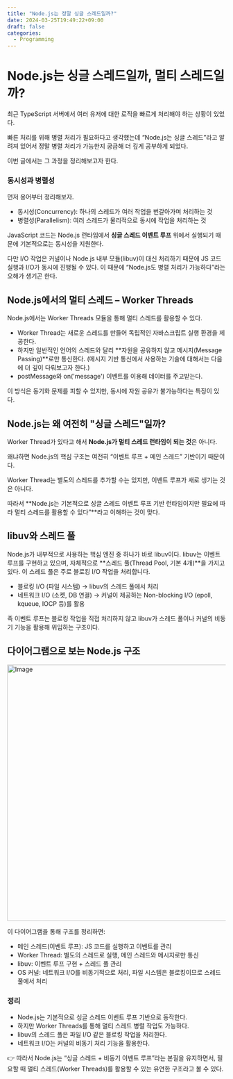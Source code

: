 ```yaml
---
title: "Node.js는 정말 싱글 스레드일까?"
date: 2024-03-25T19:49:22+09:00
draft: false
categories:
  - Programming
---
```


# Node.js는 싱글 스레드일까, 멀티 스레드일까?

최근 TypeScript 서버에서 여러 유저에 대한 로직을 빠르게 처리해야 하는 상황이 있었다.

빠른 처리를 위해 병렬 처리가 필요하다고 생각했는데 “Node.js는 싱글 스레드”라고 알려져 있어서 정말 병렬 처리가 가능한지 궁금해 더 깊게 공부하게 되었다.

이번 글에서는 그 과정을 정리해보고자 한다.

### 동시성과 병렬성

먼저 용어부터 정리해보자.

- 동시성(Concurrency): 하나의 스레드가 여러 작업을 번갈아가며 처리하는 것
- 병렬성(Parallelism): 여러 스레드가 물리적으로 동시에 작업을 처리하는 것

JavaScript 코드는 Node.js 런타임에서 **싱글 스레드 이벤트 루프** 위에서 실행되기 때문에 기본적으로는 동시성을 지원한다.

다만 I/O 작업은 커널이나 Node.js 내부 모듈(libuv)이 대신 처리하기 때문에 JS 코드 실행과 I/O가 동시에 진행될 수 있다. 이 때문에 “Node.js도 병렬 처리가 가능하다”라는 오해가 생기곤 한다.

## Node.js에서의 멀티 스레드 – Worker Threads

Node.js에서는 Worker Threads 모듈을 통해 멀티 스레드를 활용할 수 있다.

- Worker Thread는 새로운 스레드를 만들어 독립적인 자바스크립트 실행 환경을 제공한다.
- 하지만 일반적인 언어의 스레드와 달리 **자원을 공유하지 않고 메시지(Message Passing)**로만 통신한다. (메시지 기반 통신에서 사용하는 기술에 대해서는 다음에 더 깊이 다뤄보고자 한다.)
- postMessage와 on('message') 이벤트를 이용해 데이터를 주고받는다.

이 방식은 동기화 문제를 피할 수 있지만, 동시에 자원 공유가 불가능하다는 특징이 있다.

## Node.js는 왜 여전히 "싱글 스레드"일까?

Worker Thread가 있다고 해서 **Node.js가 멀티 스레드 런타임이 되는 것**은 아니다.

왜냐하면 Node.js의 핵심 구조는 여전히 “이벤트 루프 + 메인 스레드” 기반이기 때문이다.

Worker Thread는 별도의 스레드를 추가할 수는 있지만, 이벤트 루프가 새로 생기는 것은 아니다.

따라서 **Node.js는 기본적으로 싱글 스레드 이벤트 루프 기반 런타임이지만 필요에 따라 멀티 스레드를 활용할 수 있다”**라고 이해하는 것이 맞다.

## libuv와 스레드 풀

Node.js가 내부적으로 사용하는 핵심 엔진 중 하나가 바로 libuv이다.
libuv는 이벤트 루프를 구현하고 있으며, 자체적으로 **스레드 풀(Thread Pool, 기본 4개)**을 가지고 있다. 이 스레드 풀은 주로 블로킹 I/O 작업을 처리합니다.

- 블로킹 I/O (파일 시스템) → libuv의 스레드 풀에서 처리
- 네트워크 I/O (소켓, DB 연결) → 커널이 제공하는 Non-blocking I/O (epoll, kqueue, IOCP 등)를 활용

즉 이벤트 루프는 블로킹 작업을 직접 처리하지 않고 libuv가 스레드 풀이나 커널의 비동기 기능을 활용해 위임하는 구조이다.

## 다이어그램으로 보는 Node.js 구조

<img width="1019" height="590" alt="Image" src="https://github.com/user-attachments/assets/fbc06779-2858-4c0e-a849-a3e847a0c390" />

이 다이어그램을 통해 구조를 정리하면:

- 메인 스레드(이벤트 루프): JS 코드를 실행하고 이벤트를 관리
- Worker Thread: 별도의 스레드로 실행, 메인 스레드와 메시지로만 통신
- libuv: 이벤트 루프 구현 + 스레드 풀 관리
- OS 커널: 네트워크 I/O를 비동기적으로 처리, 파일 시스템은 블로킹이므로 스레드 풀에서 처리

### 정리

- Node.js는 기본적으로 싱글 스레드 이벤트 루프 기반으로 동작한다.
- 하지만 Worker Threads를 통해 멀티 스레드 병렬 작업도 가능하다.
- libuv의 스레드 풀은 파일 I/O 같은 블로킹 작업을 처리한다.
- 네트워크 I/O는 커널의 비동기 처리 기능을 활용한다.

👉 따라서 Node.js는 “싱글 스레드 + 비동기 이벤트 루프”라는 본질을 유지하면서, 필요할 때 멀티 스레드(Worker Threads)를 활용할 수 있는 유연한 구조라고 볼 수 있다.
